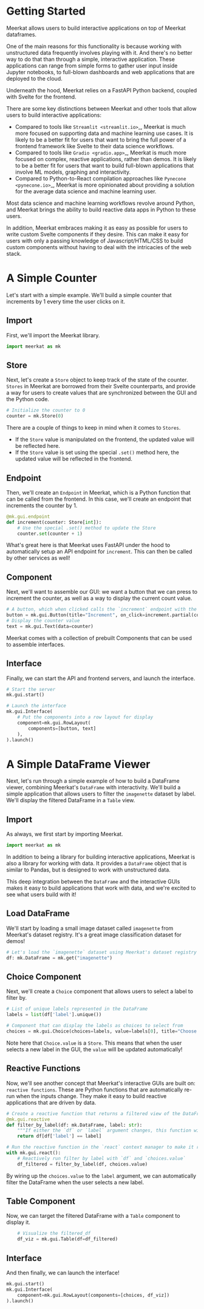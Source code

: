 # Getting Started

Meerkat allows users to build interactive applications on top of Meerkat 
dataframes. 

One of the main reasons for this functionality is because working with unstructured data 
frequently involves playing with it. And there's no better way to do that than through
a simple, interactive application. These applications can range from simple forms to gather user input inside Jupyter notebooks,
to full-blown dashboards and web applications that are deployed to the cloud.

Underneath the hood, Meerkat relies on a FastAPI Python backend, coupled with 
Svelte for the frontend.

There are some key distinctions between Meerkat and other tools that allow users to build
interactive applications:

- Compared to tools like `Streamlit <streamlit.io>`_, Meerkat is much more focused on supporting data and machine learning use cases. It is likely to be a better fit for users that want to bring the full power of a frontend framework like Svelte to their data science workflows.
- Compared to tools like `Gradio <gradio.app>`_, Meerkat is much more focused on complex, reactive applications, rather than demos. It is likely to be a better fit for users that want to build full-blown applications that involve ML models, graphing and interactivity.
- Compared to Python-to-React compilation approaches like `Pynecone <pynecone.io>`_, Meerkat is more opinionated about providing a solution for the average data science and machine learning user.

Most data science and machine learning workflows revolve around Python, and Meerkat brings the 
ability to build reactive data apps in Python to these users.

In addition, Meerkat embraces making it as easy as possible for users to write custom Svelte components if they desire. This can make it easy for users with only a passing knowledge of Javascript/HTML/CSS to build custom components without having to deal with the intricacies of the web stack.

# A Simple Counter

Let's start with a simple example. We'll build a simple counter that increments by 1 every time the user clicks on it.


## Import

First, we'll import the Meerkat library.

```python
import meerkat as mk
```

## Store

Next, let's create a ``Store`` object to keep track of the state of the counter. ``Stores`` in Meerkat are borrowed from their Svelte counterparts, and provide 
a way for users to create values that are synchronized between the GUI and the Python code.

```python
# Initialize the counter to 0
counter = mk.Store(0)
```

There are a couple of things to keep in mind when it comes to ``Stores``.

- If the ``Store`` value is manipulated on the frontend, the updated value will be reflected here.
- If the ``Store`` value is set using the special ``.set()`` method here, the updated value will be reflected in the frontend.
    
    
## Endpoint

Then, we'll create an ``Endpoint`` in Meerkat, which is a Python function that can be called from the frontend. In this case, we'll create an endpoint that increments the counter by 1.

```python
@mk.gui.endpoint
def increment(counter: Store[int]):
    # Use the special .set() method to update the Store
    counter.set(counter + 1)
```

What's great here is that Meerkat uses FastAPI under the hood to automatically setup an API endpoint for ``increment``. This can then be called by other services as well!

## Component

Next, we'll want to assemble our GUI: we want a button that we can press to increment the counter, as well as a way to display the current count value.

```python
# A button, which when clicked calls the `increment` endpoint with the `counter` argument filled in
button = mk.gui.Button(title="Increment", on_click=increment.partial(counter))
# Display the counter value
text = mk.gui.Text(data=counter)
```

Meerkat comes with a collection of prebuilt Components that can be used to assemble interfaces.

## Interface

Finally, we can start the API and frontend servers, and launch the interface.

```python
# Start the server
mk.gui.start()

# Launch the interface
mk.gui.Interface(
    # Put the components into a row layout for display
    component=mk.gui.RowLayout(
        components=[button, text]
    ),
).launch()
```

# A Simple DataFrame Viewer

Next, let's run through a simple example of how to build a DataFrame viewer, combining Meerkat's ``DataFrame`` with interactivity. We'll build
a simple application that allows users to filter the ``imagenette`` dataset by label. We'll display the filtered DataFrame in a ``Table`` view.


## Import

As always, we first start by importing Meerkat.

```python
import meerkat as mk
```

In addition to being a library for building interactive applications, Meerkat is also a library for working with data. It provides a ``DataFrame`` object that is similar to Pandas, but is designed to work with unstructured data.

This deep integration between the ``DataFrame`` and the interactive GUIs makes it easy to build applications that work with data, and we're excited to see what users build with it!


## Load DataFrame

We'll start by loading a small image dataset called ``imagenette`` from Meerkat's dataset registry. It's a great image classification dataset for demos!

```python
# Let's load the `imagenette` dataset using Meerkat's dataset registry
df: mk.DataFrame = mk.get("imagenette")
```

## Choice Component

Next, we'll create a ``Choice`` component that allows users to select a label to filter by.

```python
# List of unique labels represented in the DataFrame
labels = list(df['label'].unique())

# Component that can display the labels as choices to select from
choices = mk.gui.Choice(choices=labels, value=labels[0], title="Choose a Label")
```

Note here that ``Choice.value`` is a ``Store``. This means that when the user selects a new label in the GUI, the ``value`` will be updated automatically!


## Reactive Functions

Now, we'll see another concept that Meerkat's interactive GUIs are built on: `reactive functions`. These are Python functions that are automatically re-run when the inputs change. They make it easy to build reactive applications that are driven by data.

```python
# Create a reactive function that returns a filtered view of the DataFrame
@mk.gui.reactive
def filter_by_label(df: mk.DataFrame, label: str):
    """If either the `df` or `label` argument changes, this function will be re-run."""
    return df[df['label'] == label]

# Run the reactive function in the `react` context manager to make it retrigger automatically
with mk.gui.react():
    # Reactively run filter by label with `df` and `choices.value`
    df_filtered = filter_by_label(df, choices.value)
```

By wiring up the ``choices.value`` to the ``label`` argument, we can automatically filter the DataFrame when the user selects a new label.


## Table Component

Now, we can target the filtered DataFrame with a ``Table`` component to display it.

```python
    # Visualize the filtered_df
    df_viz = mk.gui.Table(df=df_filtered)
```

## Interface

And then finally, we can launch the interface!

```python
mk.gui.start()
mk.gui.Interface(
    component=mk.gui.RowLayout(components=[choices, df_viz])
).launch()
```
